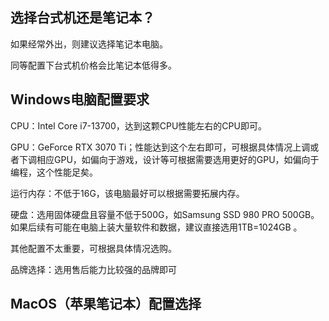 ## 选择台式机还是笔记本？

如果经常外出，则建议选择笔记本电脑。

同等配置下台式机价格会比笔记本低得多。



## Windows电脑配置要求

CPU：Intel Core i7-13700，达到这颗CPU性能左右的CPU即可。

GPU：GeForce RTX 3070 Ti；性能达到这个左右即可，可根据具体情况上调或者下调相应GPU，如偏向于游戏，设计等可根据需要选用更好的GPU，如偏向于编程，这个性能足矣。

运行内存：不低于16G，该电脑最好可以根据需要拓展内存。

硬盘：选用固体硬盘且容量不低于500G，如Samsung SSD 980 PRO 500GB。如果后续有可能在电脑上装大量软件和数据，建议直接选用1TB=1024GB
。

其他配置不太重要，可根据具体情况选购。

品牌选择：选用售后能力比较强的品牌即可


## MacOS（苹果笔记本）配置选择

